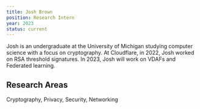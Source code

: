 ```yaml
---
title: Josh Brown
position: Research Intern
year: 2023
status: current
---
```


Josh is an undergraduate at the University of Michigan studying computer science with a focus on cryptography. At Cloudflare, in 2022, Josh worked on RSA threshold signatures. In 2023, Josh will work on VDAFs and Federated learning.

## Research Areas

Cryptography, Privacy, Security, Networking

